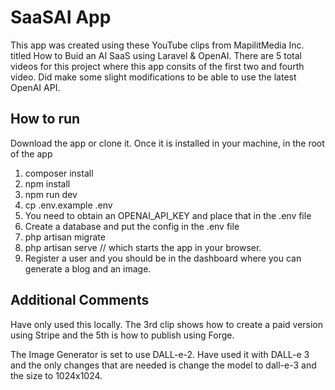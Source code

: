 # SaaSAI App

This app was created using these YouTube clips from MapilitMedia Inc. titled How to Buid an AI SaaS using Laravel & OpenAI. There are 5 total videos for this project where this app consits of the first two and fourth video. Did make some slight modifications to be able to use the latest OpenAI API.

## How to run

Download the app or clone it. Once it is installed in your machine, in the root of the app

1. composer install
2. npm install
3. npm run dev
4. cp .env.example .env
5. You need to obtain an OPENAI_API_KEY and place that in the .env file
6. Create a database and put the config in the .env file
7. php artisan migrate
8. php artisan serve // which starts the app in your browser.
9. Register a user and you should be in the dashboard where you can generate a blog and an image.

## Additional Comments

Have only used this locally. The 3rd clip shows how to create a paid version using Stripe and the 5th is how to publish using Forge.

The Image Generator is set to use DALL-e-2. Have used it with DALL-e 3 and the only changes that are needed is change the model to dall-e-3 and the size to 1024x1024.

